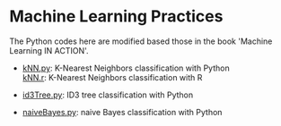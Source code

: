 Machine Learning Practices
=========
The Python codes here are modified based those in the book 'Machine Learning IN ACTION'.

* [kNN.py](https://github.com/xiaeryu/Machine-Learning/blob/master/kNN.py): K-Nearest Neighbors classification with Python  
 [kNN.r](https://github.com/xiaeryu/Machine-Learning/blob/master/kNN.r): K-Nearest Neighbors classification with R


* [id3Tree.py](https://github.com/xiaeryu/Machine-Learning/blob/master/id3Tree.py): ID3 tree classification with Python


* [naiveBayes.py](https://github.com/xiaeryu/Machine-Learning/blob/master/naiveBayes.py): naive Bayes classification with Python

